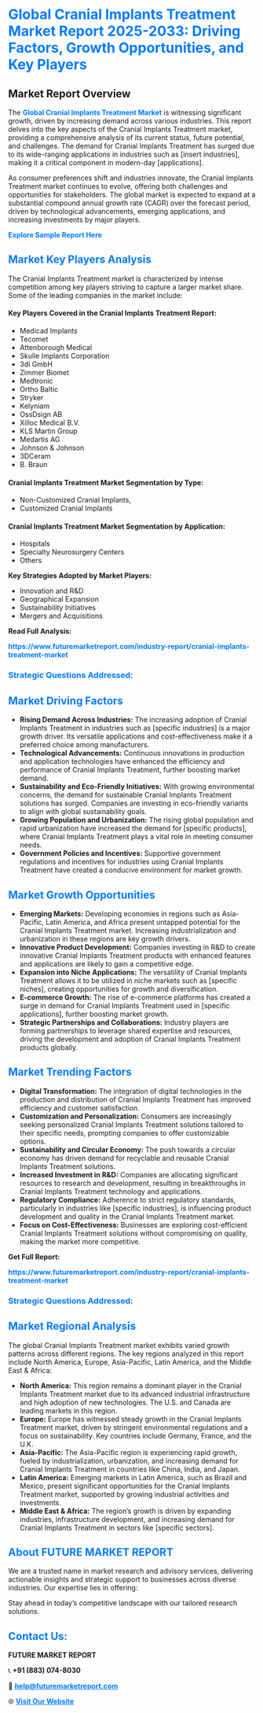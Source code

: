 <h1 style="color: #007BFF;">Global Cranial Implants Treatment Market Report 2025-2033: Driving Factors, Growth Opportunities, and Key Players</h1>

<section id="overview">
<h2>Market Report Overview</h2>
<p>The <a href="https://www.futuremarketreport.com/industry-report/cranial-implants-treatment-market" style="color: #007BFF; text-decoration: none;"><strong>Global Cranial Implants Treatment Market</strong></a> is witnessing significant growth, driven by increasing demand across various industries. This report delves into the key aspects of the Cranial Implants Treatment market, providing a comprehensive analysis of its current status, future potential, and challenges. The demand for Cranial Implants Treatment has surged due to its wide-ranging applications in industries such as [insert industries], making it a critical component in modern-day [applications].</p>
<p>As consumer preferences shift and industries innovate, the Cranial Implants Treatment market continues to evolve, offering both challenges and opportunities for stakeholders. The global market is expected to expand at a substantial compound annual growth rate (CAGR) over the forecast period, driven by technological advancements, emerging applications, and increasing investments by major players.</p>
</section>

<section id="overview">
<p><a href="https://www.futuremarketreport.com/request-sample/reportId=53379" style="color: #007BFF; text-decoration: none;"><strong>Explore Sample Report Here</strong></a></p>
</section>

<section id="key-players">
<h2 style="color: #007BFF;">Market Key Players Analysis</h2>
<p>The Cranial Implants Treatment market is characterized by intense competition among key players striving to capture a larger market share. Some of the leading companies in the market include:</p>
<h4>Key Players Covered in the Cranial Implants Treatment Report:</h4>
<ul><li>Medicad Implants</li><li>Tecomet</li><li>Attenborough Medical</li><li>Skulle Implants Corporation</li><li>3di GmbH</li><li>Zimmer Biomet</li><li>Medtronic</li><li>Ortho Baltic</li><li>Stryker</li><li>Kelyniam</li><li>OssDsign AB</li><li>Xilloc Medical B.V.</li><li>KLS Martin Group</li><li>Medartis AG</li><li>Johnson &amp; Johnson</li><li>3DCeram</li><li>B. Braun</li></ul>
<h4>Cranial Implants Treatment Market Segmentation by Type:</h4>
<ul><li>Non-Customized Cranial Implants,</li><li>Customized Cranial Implants</li></ul>

<h4>Cranial Implants Treatment Market Segmentation by Application:</h4>
<ul><li>Hospitals</li><li>Specialty Neurosurgery Centers</li><li>Others</li></ul>
<p><strong>Key Strategies Adopted by Market Players:</strong></p>
<ul>
<li>Innovation and R&D</li>
<li>Geographical Expansion</li>
<li>Sustainability Initiatives</li>
<li>Mergers and Acquisitions</li>
</ul>
</section>

<section>
<p><strong>Read Full Analysis: </strong></p><a href="https://www.futuremarketreport.com/industry-report/cranial-implants-treatment-market" style="color: #007BFF; text-decoration: none;"><strong>https://www.futuremarketreport.com/industry-report/cranial-implants-treatment-market</strong></a>
<h3 style="color: #007BFF;">Strategic Questions Addressed:</h3>
</section>

<section id="driving-factors">
<h2 style="color: #007BFF;">Market Driving Factors</h2>
<ul>
<li><strong>Rising Demand Across Industries:</strong> The increasing adoption of Cranial Implants Treatment in industries such as [specific industries] is a major growth driver. Its versatile applications and cost-effectiveness make it a preferred choice among manufacturers.</li>
<li><strong>Technological Advancements:</strong> Continuous innovations in production and application technologies have enhanced the efficiency and performance of Cranial Implants Treatment, further boosting market demand.</li>
<li><strong>Sustainability and Eco-Friendly Initiatives:</strong> With growing environmental concerns, the demand for sustainable Cranial Implants Treatment solutions has surged. Companies are investing in eco-friendly variants to align with global sustainability goals.</li>
<li><strong>Growing Population and Urbanization:</strong> The rising global population and rapid urbanization have increased the demand for [specific products], where Cranial Implants Treatment plays a vital role in meeting consumer needs.</li>
<li><strong>Government Policies and Incentives:</strong> Supportive government regulations and incentives for industries using Cranial Implants Treatment have created a conducive environment for market growth.</li>
</ul>
</section>

<section id="growth-opportunities">
<h2 style="color: #007BFF;">Market Growth Opportunities</h2>
<ul>
<li><strong>Emerging Markets:</strong> Developing economies in regions such as Asia-Pacific, Latin America, and Africa present untapped potential for the Cranial Implants Treatment market. Increasing industrialization and urbanization in these regions are key growth drivers.</li>
<li><strong>Innovative Product Development:</strong> Companies investing in R&D to create innovative Cranial Implants Treatment products with enhanced features and applications are likely to gain a competitive edge.</li>
<li><strong>Expansion into Niche Applications:</strong> The versatility of Cranial Implants Treatment allows it to be utilized in niche markets such as [specific niches], creating opportunities for growth and diversification.</li>
<li><strong>E-commerce Growth:</strong> The rise of e-commerce platforms has created a surge in demand for Cranial Implants Treatment used in [specific applications], further boosting market growth.</li>
<li><strong>Strategic Partnerships and Collaborations:</strong> Industry players are forming partnerships to leverage shared expertise and resources, driving the development and adoption of Cranial Implants Treatment products globally.</li>
</ul>
</section>

<section id="trending-factors">
<h2 style="color: #007BFF;">Market Trending Factors</h2>
<ul>
<li><strong>Digital Transformation:</strong> The integration of digital technologies in the production and distribution of Cranial Implants Treatment has improved efficiency and customer satisfaction.</li>
<li><strong>Customization and Personalization:</strong> Consumers are increasingly seeking personalized Cranial Implants Treatment solutions tailored to their specific needs, prompting companies to offer customizable options.</li>
<li><strong>Sustainability and Circular Economy:</strong> The push towards a circular economy has driven demand for recyclable and reusable Cranial Implants Treatment solutions.</li>
<li><strong>Increased Investment in R&D:</strong> Companies are allocating significant resources to research and development, resulting in breakthroughs in Cranial Implants Treatment technology and applications.</li>
<li><strong>Regulatory Compliance:</strong> Adherence to strict regulatory standards, particularly in industries like [specific industries], is influencing product development and quality in the Cranial Implants Treatment market.</li>
<li><strong>Focus on Cost-Effectiveness:</strong> Businesses are exploring cost-efficient Cranial Implants Treatment solutions without compromising on quality, making the market more competitive.</li>
</ul>
</section>

<section>
<p><strong>Get Full Report: </strong></p><a href="https://www.futuremarketreport.com/industry-report/cranial-implants-treatment-market" style="color: #007BFF; text-decoration: none;"><strong>https://www.futuremarketreport.com/industry-report/cranial-implants-treatment-market</strong></a>
<h3 style="color: #007BFF;">Strategic Questions Addressed:</h3>
</section>


<section id="regional-analysis">
<h2 style="color: #007BFF;">Market Regional Analysis</h2>
<p>The global Cranial Implants Treatment market exhibits varied growth patterns across different regions. The key regions analyzed in this report include North America, Europe, Asia-Pacific, Latin America, and the Middle East & Africa:</p>
<ul>
<li><strong>North America:</strong> This region remains a dominant player in the Cranial Implants Treatment market due to its advanced industrial infrastructure and high adoption of new technologies. The U.S. and Canada are leading markets in this region.</li>
<li><strong>Europe:</strong> Europe has witnessed steady growth in the Cranial Implants Treatment market, driven by stringent environmental regulations and a focus on sustainability. Key countries include Germany, France, and the U.K.</li>
<li><strong>Asia-Pacific:</strong> The Asia-Pacific region is experiencing rapid growth, fueled by industrialization, urbanization, and increasing demand for Cranial Implants Treatment in countries like China, India, and Japan.</li>
<li><strong>Latin America:</strong> Emerging markets in Latin America, such as Brazil and Mexico, present significant opportunities for the Cranial Implants Treatment market, supported by growing industrial activities and investments.</li>
<li><strong>Middle East & Africa:</strong> The region’s growth is driven by expanding industries, infrastructure development, and increasing demand for Cranial Implants Treatment in sectors like [specific sectors].</li>
</ul>
</section>

<footer>
<h2 style="color: #007BFF;">About FUTURE MARKET REPORT</h2>
<p>We are a trusted name in market research and advisory services, delivering actionable insights and strategic support to businesses across diverse industries. Our expertise lies in offering:</p>

<p>Stay ahead in today’s competitive landscape with our tailored research solutions.</p>

<h2 style="color: #007BFF;">Contact Us:</h2>
<p><strong>FUTURE MARKET REPORT</strong></p>
<p>📞 <strong>+91 (883) 074-8030</strong></p>
<p>📧 <strong><a href="mailto:help@futuremarketreport.com" style="color: #007BFF;">help@futuremarketreport.com</a></strong></p>
<p>🌐 <strong><a href="https://www.futuremarketreport.com/" style="color: #007BFF;">Visit Our Website</a></strong></p>
</footer>